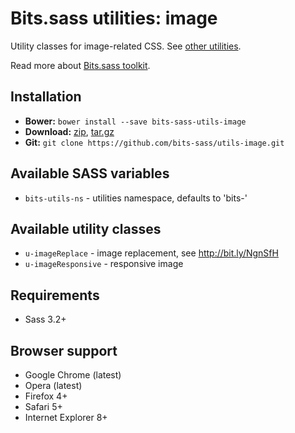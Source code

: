 # Bits.sass utilities: image

Utility classes for image-related CSS. See [other utilities](https://github.com/bits-sass/utils).

Read more about [Bits.sass toolkit](https://github.com/bits-sass/bits.sass).

## Installation

* __Bower:__ `bower install --save bits-sass-utils-image`
* __Download:__ [zip](https://github.com/bits-sass/utils-image/zipball/master), [tar.gz](https://github.com/bits-sass/utils-image/tarball/master)
* __Git:__ `git clone https://github.com/bits-sass/utils-image.git`

## Available SASS variables

* `bits-utils-ns` - utilities namespace, defaults to 'bits-'

## Available utility classes

* `u-imageReplace` - image replacement, see http://bit.ly/NgnSfH
* `u-imageResponsive` - responsive image

## Requirements

* Sass 3.2+

## Browser support

* Google Chrome (latest)
* Opera (latest)
* Firefox 4+
* Safari 5+
* Internet Explorer 8+